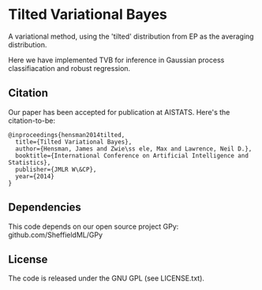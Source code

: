 Tilted Variational Bayes
========================

A variational method, using the 'tilted' distribution from EP as the averaging
distribution. 

Here we have implemented TVB for inference in Gaussian process classifiacation
and robust regression. 

Citation
--------
Our paper has been accepted for publication at AISTATS. Here's the citation-to-be:

```
@inproceedings{hensman2014tilted,
  title={Tilted Variational Bayes},
  author={Hensman, James and Zwie\ss ele, Max and Lawrence, Neil D.},
  booktitle={International Conference on Artificial Intelligence and Statistics},
  publisher={JMLR W\&CP},
  year={2014}
}
```

Dependencies
------------
This code depends on our open source project GPy: github.com/SheffieldML/GPy

License
-------
The code is released under the GNU GPL (see LICENSE.txt). 

